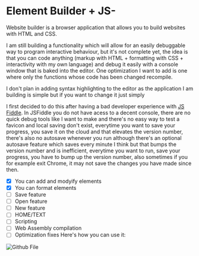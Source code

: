 # Element Builder + JS-
Website builder is a browser application that allows you to build websites with HTML and CSS.

I am still building a functionality which will allow for an easily debuggable way to program interactive behaviour, but it's not complete yet, the idea is that you can code anything (markup with HTML + formatting with CSS + interactivity with my own language) and debug it easily with a console window that is baked into the editor. One optimization I want to add is one where only the functions whose code has been changed recompile.

I don't plan in adding syntax highlighting to the editor as the application I am building is simple but if you want to change it just simply

I first decided to do this after having a bad developer experience with [JS Fiddle](https://jsfiddle.net/). In JSFiddle you do not have acess to a decent console, there are no quick debug tools like I want to make and there's no easy way to test a favicon and local saving don't exist, everytime you want to save your progress, you save it on the cloud and that elevates the version number, there's also no autosave whenever you run although there's an optional autosave feature which saves every minute I think but that bumps the version number and is inefficient, everytime you want to run, save your progress, you have to bump up the version number, also sometimes if you for example exit Chrome, it may not save the changes you have made since then.

- [x] You can add and modyify elements
- [X] You can format elements 
- [ ] Save feature
- [ ] Open feature
- [ ] New feature
- [ ] HOME/TEXT
- [ ] Scripting
- [ ] Web Assembly compilation
- [ ] Optimization fixes
Here's how you can use it:

![Github File](https://github.com/codemanticism/websitebuilder/assets/67880895/5f0f5b51-0cfc-4e62-8a91-57554462ab35)

